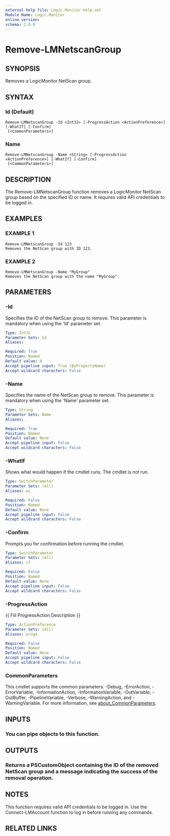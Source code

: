```yaml
---
external help file: Logic.Monitor-help.xml
Module Name: Logic.Monitor
online version:
schema: 2.0.0
---
```


# Remove-LMNetscanGroup

## SYNOPSIS
Removes a LogicMonitor NetScan group.

## SYNTAX

### Id (Default)
```
Remove-LMNetscanGroup -Id <Int32> [-ProgressAction <ActionPreference>] [-WhatIf] [-Confirm]
 [<CommonParameters>]
```

### Name
```
Remove-LMNetscanGroup -Name <String> [-ProgressAction <ActionPreference>] [-WhatIf] [-Confirm]
 [<CommonParameters>]
```

## DESCRIPTION
The Remove-LMNetscanGroup function removes a LogicMonitor NetScan group based on the specified ID or name.
It requires valid API credentials to be logged in.

## EXAMPLES

### EXAMPLE 1
```
Remove-LMNetscanGroup -Id 123
Removes the NetScan group with ID 123.
```

### EXAMPLE 2
```
Remove-LMNetscanGroup -Name "MyGroup"
Removes the NetScan group with the name "MyGroup".
```

## PARAMETERS

### -Id
Specifies the ID of the NetScan group to remove.
This parameter is mandatory when using the 'Id' parameter set.

```yaml
Type: Int32
Parameter Sets: Id
Aliases:

Required: True
Position: Named
Default value: 0
Accept pipeline input: True (ByPropertyName)
Accept wildcard characters: False
```

### -Name
Specifies the name of the NetScan group to remove.
This parameter is mandatory when using the 'Name' parameter set.

```yaml
Type: String
Parameter Sets: Name
Aliases:

Required: True
Position: Named
Default value: None
Accept pipeline input: False
Accept wildcard characters: False
```

### -WhatIf
Shows what would happen if the cmdlet runs.
The cmdlet is not run.

```yaml
Type: SwitchParameter
Parameter Sets: (All)
Aliases: wi

Required: False
Position: Named
Default value: None
Accept pipeline input: False
Accept wildcard characters: False
```

### -Confirm
Prompts you for confirmation before running the cmdlet.

```yaml
Type: SwitchParameter
Parameter Sets: (All)
Aliases: cf

Required: False
Position: Named
Default value: None
Accept pipeline input: False
Accept wildcard characters: False
```

### -ProgressAction
{{ Fill ProgressAction Description }}

```yaml
Type: ActionPreference
Parameter Sets: (All)
Aliases: proga

Required: False
Position: Named
Default value: None
Accept pipeline input: False
Accept wildcard characters: False
```

### CommonParameters
This cmdlet supports the common parameters: -Debug, -ErrorAction, -ErrorVariable, -InformationAction, -InformationVariable, -OutVariable, -OutBuffer, -PipelineVariable, -Verbose, -WarningAction, and -WarningVariable. For more information, see [about_CommonParameters](http://go.microsoft.com/fwlink/?LinkID=113216).

## INPUTS

### You can pipe objects to this function.
## OUTPUTS

### Returns a PSCustomObject containing the ID of the removed NetScan group and a message indicating the success of the removal operation.
## NOTES
This function requires valid API credentials to be logged in.
Use the Connect-LMAccount function to log in before running any commands.

## RELATED LINKS
